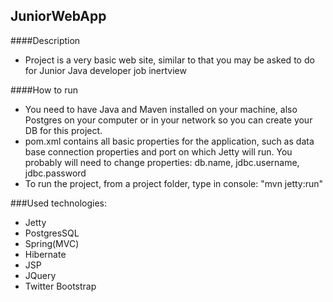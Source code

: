 JuniorWebApp
---
####Description
 - Project is a very basic web site, similar to that you may be asked to do for Junior Java developer job inertview

####How to run
 - You need to have Java and Maven installed on your machine, also Postgres on your computer or in your network so you can create your DB for this project.
 - pom.xml contains all basic properties for the application, such as data base connection properties and port on which Jetty will run. You probably will need to change properties: db.name, jdbc.username, jdbc.password
 - To run the project, from a project folder, type in console: "mvn jetty:run"
 
 ###Used technologies:
 - Jetty
 - PostgresSQL
 - Spring(MVC)
 - Hibernate
 - JSP
 - JQuery
 - Twitter Bootstrap
